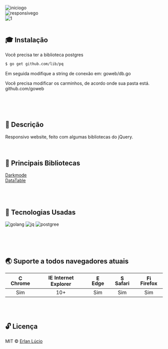 
 
![iniciogo](https://user-images.githubusercontent.com/47280551/68723698-155ff700-0598-11ea-9e54-91ea1eb15f7b.png)<br>
![responsivego](https://user-images.githubusercontent.com/47280551/68723697-155ff700-0598-11ea-888d-ad6a4b4312f8.png)
<br>
![1](https://user-images.githubusercontent.com/47280551/66693155-34f3bf00-ec7c-11e9-8fee-547aae1b0e8d.png)
<br><br>


## 🎓 Instalação

Você precisa ter a biblioteca postgres


```sh
$ go get github.com/lib/pq
```

Em seguida modifique a string de conexão em: goweb/db.go 

Você precisa modificar os carminhos, de acordo onde sua pasta está. github.com/goweb


<br><br><br>




## 📝 Descrição 

Responsivo website, feito com algumas bibliotecas do jQuery.<br>
<br><br>






## 📁 Principais Bibliotecas

[Darkmode](https://darkmodejs.learn.uno/)<br>
[DataTable](https://datatables.net/)<br><br><br><br>







## 🚀 Tecnologias Usadas 

![golang](https://user-images.githubusercontent.com/47280551/66277185-3fbfe580-e871-11e9-9090-0bcd4752a3d7.png)
![jq](https://user-images.githubusercontent.com/47280551/66280701-46a92100-e88e-11e9-811a-26a84186dd79.png)
![postgree](https://user-images.githubusercontent.com/47280551/66277194-7433a180-e871-11e9-99f4-234e4555b8dc.png)


<br><br><br>



## 🌏 Suporte a todos navegadores atuais 

|<img src="https://user-images.githubusercontent.com/1215767/34348387-a2e64588-ea4d-11e7-8267-a43365103afe.png" alt="Chrome" width="16px" height="16px" /> Chrome | <img src="https://user-images.githubusercontent.com/1215767/34348590-250b3ca2-ea4f-11e7-9efb-da953359321f.png" alt="IE" width="16px" height="16px" /> Internet Explorer | <img src="https://user-images.githubusercontent.com/1215767/34348380-93e77ae8-ea4d-11e7-8696-9a989ddbbbf5.png" alt="Edge" width="16px" height="16px" /> Edge | <img src="https://user-images.githubusercontent.com/1215767/34348394-a981f892-ea4d-11e7-9156-d128d58386b9.png" alt="Safari" width="16px" height="16px" /> Safari | <img src="https://user-images.githubusercontent.com/1215767/34348383-9e7ed492-ea4d-11e7-910c-03b39d52f496.png" alt="Firefox" width="16px" height="16px" /> Firefox |
| :---------: | :---------: | :---------: | :---------: | :---------: |
| Sim | 10+ | Sim | Sim | Sim |




<br><br>
## 🔓 Licença 
MIT © [Erlan Lúcio](https://br.linkedin.com/in/erlan-lucio-760745183)


